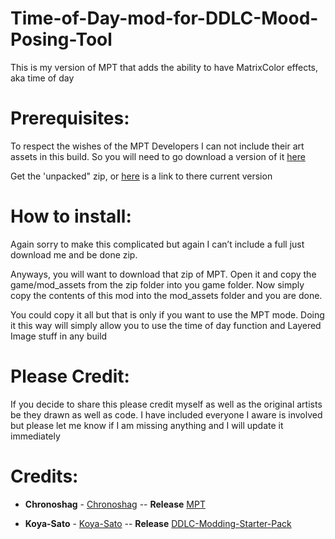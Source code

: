 # Time-of-Day-mod-for-DDLC-Mood-Posing-Tool
This is my version of MPT that adds the ability to have MatrixColor effects, aka time of day

# Prerequisites:
 
To respect the wishes of the MPT Developers I can not include their art assets in this build. So you will need to go download a version of it [here](https://www.reddit.com/r/DDLCMods/comments/emennq/mood_posing_tool_mpt_v10_release_for_ddlc_modding/)

Get the 'unpacked" zip, or [here](https://drive.google.com/drive/folders/136KBThnImX3qABRlMO8YKykM5gtLI_6x) is a link to there current version



# How to install:

Again sorry to make this complicated but again I can’t include a full just download me and be done zip.

Anyways, you will want to download that zip of MPT. Open it and copy the game/mod_assets from the zip folder into you game folder. Now simply copy the contents of this mod into the mod_assets folder and you are done. 

You could copy it all but that is only if you want to use the MPT mode. Doing it this way will simply allow you to use the time of day function and Layered Image stuff in any build


# Please Credit:
If you decide to share this please credit myself as well as the original artists be they drawn as well as code. 
I have included everyone I aware is involved but please let me know if I am missing anything and I will update it immediately 



# Credits:
- **Chronoshag** - [Chronoshag](https://www.reddit.com/user/chronoshag/) 
-- **Release** [MPT](https://www.reddit.com/r/DDLCMods/comments/emennq/mood_posing_tool_mpt_v10_release_for_ddlc_modding/)


- **Koya-Sato** - [Koya-Sato](https://github.com/Koya-Sato) 
-- **Release** [DDLC-Modding-Starter-Pack](https://github.com/Koya-Sato/DDLC-Modding-Starter-Pack)


